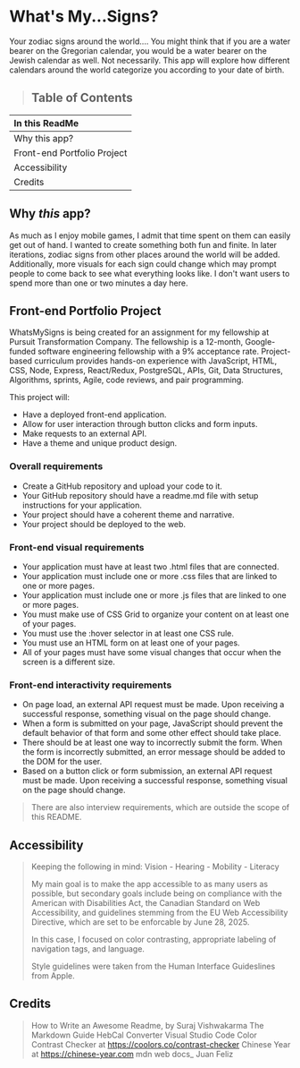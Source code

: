 # What's My...Signs?

Your zodiac signs around the world....
You might think that if you are a water bearer on the Gregorian calendar, you would be a water bearer on the Jewish calendar as well. Not necessarily. This app will explore how different calendars around the world categorize you according to your date of birth.
>
>## Table of Contents
>
|In this ReadMe|
|:---|
|Why this app?|
|Front-end Portfolio Project|
|Accessibility|
|Credits|
>
## Why *this* app?
>
As much as I enjoy mobile games, I admit that time spent on them can easily get out of hand. I wanted to create something both fun and finite. In later iterations, zodiac signs from other places around the world will be added. Additionally, more visuals for each sign could change which may prompt people to come back to see what everything looks like. I don't want users to spend more than one or two minutes a day here.
>
## Front-end Portfolio Project
>

WhatsMySigns is being created for an assignment for my fellowship at Pursuit Transformation Company. The fellowship is a 12-month, Google-funded software engineering fellowship with a 9% acceptance rate. Project-based curriculum provides hands-on experience with JavaScript, HTML, CSS, Node, Express, React/Redux, PostgreSQL, APIs, Git, Data Structures, Algorithms, sprints, Agile, code reviews, and pair programming.
>
This project will:
>
- Have a deployed front-end application.
- Allow for user interaction through button clicks and form inputs.
- Make requests to an external API.
- Have a theme and unique product design.
>
### Overall requirements
>
- Create a GitHub repository and upload your code to it.
- Your GitHub repository should have a readme.md file with setup instructions for your application.
- Your project should have a coherent theme and narrative.
- Your project should be deployed to the web.
>

### Front-end visual requirements
>
- Your application must have at least two .html files that are connected.
- Your application must include one or more .css files that are linked to one or more pages.
- Your application must include one or more .js files that are linked to one or more pages.
- You must make use of CSS Grid to organize your content on at least one of your pages.
- You must use the :hover selector in at least one CSS rule.
- You must use an HTML form on at least one of your pages.
- All of your pages must have some visual changes that occur when the screen is a different size.
>
### Front-end interactivity requirements
>
- On page load, an external API request must be made. Upon receiving a successful response, something visual on the page should change.
- When a form is submitted on your page, JavaScript should prevent the default behavior of that form and some other effect should take place.
- There should be at least one way to incorrectly submit the form. When the form is incorrectly submitted, an error message should be added to the DOM for the user.
- Based on a button click or form submission, an external API request must be made. Upon receiving a successful response, something visual on the page should change.
>
>There are also interview requirements, which are outside the scope of this README.
>
## Accessibility
>
> Keeping the following in mind:
> Vision - Hearing - Mobility - Literacy
>
> My main goal is to make the app accessible to as many
> users as possible, but secondary goals include being on
> compliance with the American with Disabilities Act,
> the Canadian Standard on Web Accessibility, and
> guidelines stemming from the EU Web Accessibility
> Directive, which are set to be enforcable by June 28, 2025.
>
> In this case, I focused on color contrasting, appropriate
> labeling of navigation tags, and language.
>
> Style guidelines were taken from the Human Interface
> Guideslines from Apple.
>
## Credits
>
>How to Write an Awesome Readme, by Suraj Vishwakarma
>The Markdown Guide
>HebCal Converter
>Visual Studio Code
>Color Contrast Checker at <https://coolors.co/contrast-checker>
>Chinese Year at <https://chinese-year.com>
> mdn web docs_
>Juan Feliz
>